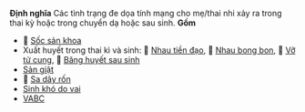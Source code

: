 **Định nghĩa**
Các tình trạng đe dọa tính mạng cho mẹ/thai nhi xảy ra trong thai kỳ hoặc trong chuyển dạ hoặc sau sinh.
**Gồm**
- 🐢 [Sốc sản khoa](./S%E1%BB%91c%20s%E1%BA%A3n%20khoa.md)
- Xuất huyết trong thai kì và sinh: 🐢 [Nhau tiền đạo](./Nhau%20ti%E1%BB%81n%20%C4%91%E1%BA%A1o.md), 🐢 [Nhau bong bon](./Nhau%20bong%20bon.md), 🐢 [Vỡ tử cung](./V%E1%BB%A1%20t%E1%BB%AD%20cung.md), 🐢 [Băng huyết sau sinh](./B%C4%83ng%20huy%E1%BA%BFt%20sau%20sinh.md)
- [Sản giật](./S%E1%BA%A3n%20gi%E1%BA%ADt.md)
- 🐢 [Sa dây rốn](./Sa%20d%C3%A2y%20r%E1%BB%91n.md)
- [Sinh khó do vai](./Sinh%20kh%C3%B3%20do%20vai.md)
- [VABC](./VABC.md)